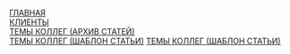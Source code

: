[ГЛАВНАЯ](https://pureweb-creator.github.io/poznakhorenko/)\
[КЛИЕНТЫ](https://pureweb-creator.github.io/poznakhorenko/works.html)\
[ТЕМЫ КОЛЛЕГ (АРХИВ СТАТЕЙ)](https://pureweb-creator.github.io/poznakhorenko/themes.html)\
[ТЕМЫ КОЛЛЕГ (ШАБЛОН СТАТЬИ)](https://pureweb-creator.github.io/poznakhorenko/themes-article.html)
[ТЕМЫ КОЛЛЕГ (ШАБЛОН СТАТЬИ)](https://pureweb-creator.github.io/poznakhorenko/my-themes-article.html)
